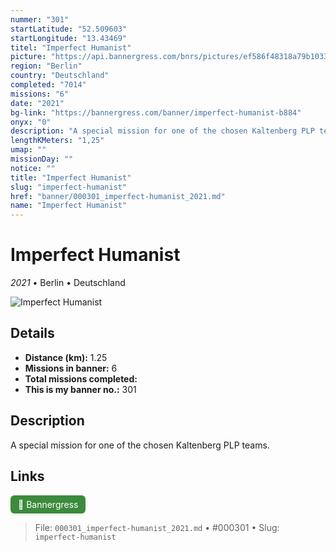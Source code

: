 ```yaml
---
nummer: "301"
startLatitude: "52.509603"
startLongitude: "13.43469"
titel: "Imperfect Humanist"
picture: "https://api.bannergress.com/bnrs/pictures/ef586f48318a79b1033edc5fe8ab1539"
region: "Berlin"
country: "Deutschland"
completed: "7014"
missions: "6"
date: "2021"
bg-link: "https://bannergress.com/banner/imperfect-humanist-b884"
onyx: "0"
description: "A special mission for one of the chosen Kaltenberg PLP teams."
lengthKMeters: "1,25"
umap: ""
missionDay: ""
notice: ""
title: "Imperfect Humanist"
slug: "imperfect-humanist"
href: "banner/000301_imperfect-humanist_2021.md"
name: "Imperfect Humanist"
---
```

# Imperfect Humanist

*2021* • Berlin • Deutschland

![Imperfect Humanist](https://api.bannergress.com/bnrs/pictures/ef586f48318a79b1033edc5fe8ab1539)



## Details
- **Distance (km):** 1.25
- **Missions in banner:** 6
- **Total missions completed:** 
- **This is my banner no.:** 301



## Description
A special mission for one of the chosen Kaltenberg PLP teams.



## Links
<a href="https://bannergress.com/banner/imperfect-humanist-b884" target="_blank" style="display:inline-block;margin-right:8px;padding:6px 12px;background:#3c8b3c;color:#fff;text-decoration:none;border-radius:6px;">🔗 Bannergress</a>



> File: `000301_imperfect-humanist_2021.md` • #000301 • Slug: `imperfect-humanist`
